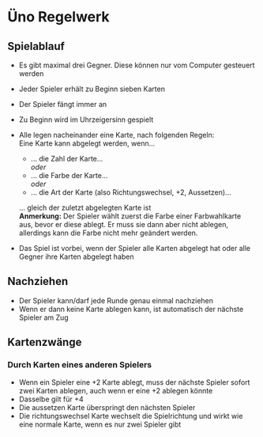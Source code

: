 # Üno Regelwerk

## Spielablauf

- Es gibt maximal drei Gegner. Diese können nur vom Computer gesteuert werden
- Jeder Spieler erhält zu Beginn sieben Karten
- Der Spieler fängt immer an
- Zu Beginn wird im Uhrzeigersinn gespielt
- Alle legen nacheinander eine Karte, nach folgenden Regeln:  
  Eine Karte kann abgelegt werden, wenn...
    - ... die Zahl der Karte...  
      *oder*
    - ... die Farbe der Karte...  
      *oder*
    - ... die Art der Karte (also Richtungswechsel, +2, Aussetzen)...

  ... gleich der zuletzt abgelegten Karte ist  
  **Anmerkung:** Der Spieler wählt zuerst die Farbe einer Farbwahlkarte aus, bevor er diese ablegt. Er muss sie dann
  aber nicht ablegen, allerdings kann die Farbe nicht mehr geändert werden.
- Das Spiel ist vorbei, wenn der Spieler alle Karten abgelegt hat oder alle Gegner ihre Karten abgelegt haben

## Nachziehen

- Der Spieler kann/darf jede Runde genau einmal nachziehen
- Wenn er dann keine Karte ablegen kann, ist automatisch der nächste Spieler am Zug

## Kartenzwänge

### Durch Karten eines anderen Spielers

- Wenn ein Spieler eine +2 Karte ablegt, muss der nächste Spieler sofort zwei Karten ablegen, auch wenn er eine +2
  ablegen könnte
- Dasselbe gilt für +4
- Die aussetzen Karte überspringt den nächsten Spieler
- Die richtungswechsel Karte wechselt die Spielrichtung und wirkt wie eine normale Karte, wenn es nur zwei Spieler gibt
